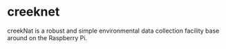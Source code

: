 # creeknet
creekNat is a robust and simple environmental data collection facility base around on the Raspberry Pi.
